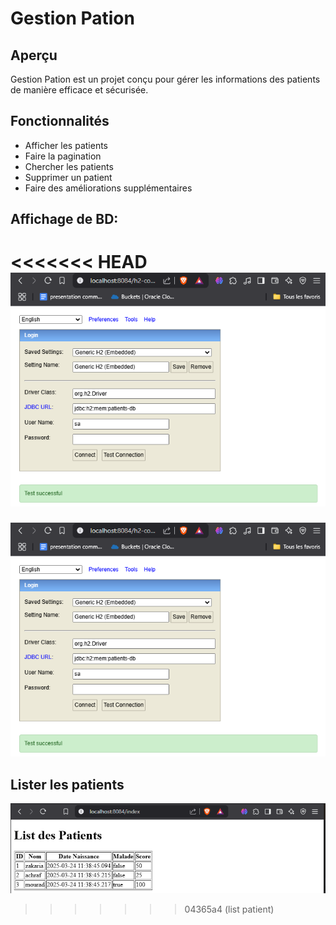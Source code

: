 # Gestion Pation

## Aperçu
Gestion Pation est un projet conçu pour gérer les informations des patients de manière efficace et sécurisée.

## Fonctionnalités
- Afficher les patients
- Faire la pagination
- Chercher les patients
- Supprimer un patient
- Faire des améliorations supplémentaires

## Affichage de BD:
<<<<<<< HEAD
 ![alt text](image/image.png)
=======
 ![alt text](image/image.png)

## Lister les patients
![alt text](image/list_patient.png)
>>>>>>> 04365a4 (list patient)

